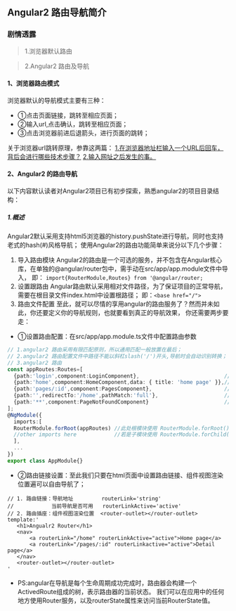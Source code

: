 ## Angular2 路由导航简介

### 剧情透露
>1.浏览器默认路由

>2.Angular2 路由及导航

#### 1、浏览器路由模式

  浏览器默认的导航模式主要有三种：
  
  - ①点击页面链接，跳转至相应页面；
  - ②输入url,点击确认，跳转至相应页面；
  - ③点击浏览器前进后退箭头，进行页面的跳转；

关于浏览器url跳转原理，参靠这两篇：
[1.在浏览器地址栏输入一个URL后回车，背后会进行哪些技术步骤？](https://www.zhihu.com/question/34873227)
[2.输入网址之后发生的事。](https://www.zybuluo.com/yangfch3/note/113028)


#### 2、Angular2 的路由导航

以下内容默认读者对Angular2项目已有初步探索，熟悉angular2的项目目录结构：

##### 1.概述
Angular2默认采用支持html5浏览器的history.pushState进行导航，同时也支持老式的hash(#)风格导航； 
使用Angular2的路由功能简单来说分以下几个步骤：
1. 导入路由模块 
Angular2的路由是一个可选的服务，并不包含在Angular核心库，在单独的@angular/router包中，需手动在src/app/app.module文件中导入，
即： `import{RouterModule,Routes} from '@angular/router;`
2. 设置跟路由
Angular路由默认采用相对文件路径，为了保证项目的正常导航，需要在根目录文件index.html中设置根路径；
即：`<base href="/">`
3. 路由文件配置
至此，就可以尽情的享用angular的路由服务了？然而并未如此，你还要定义你的导航规则，也就要看到真正的导航效果，
你还需要两步要走：
 - ①设置路由配置：在src/app/app.module.ts文件中配置路由参数
  ```typescript
 // 1.angular2 路由采用有限匹配原则，所以通用匹配一般放置在最后；
 // 2.angular2 路由配置文件中路径不能以斜杠slash('/')开头,导航时会自动识别转换；
 // 3.angular2 路由
const appRoutes:Routes=[
    {path:'login',component:LoginComponent},                           //普通路由配置
    {path:'home',component:HomeComponent,data: { title: 'home page' }},//带页面说明信息路由配置
    {path:'pages/:id',component:PagesComponent},                       //带参数路由配置
    {path:'',redirectTo:'/home',pathMatch:'full'},                     //默认路由配置（路由重定向）
    {path:'**',component:PageNotFoundComponent}                        //无效路由配置（通配符）
];
@NgModule({
    imports:[
    RouterModule.forRoot(appRoutes) //此处根模块使用 RouterModule.forRoot()
    //other imports here            //若是子模块使用 RouterModule.forChild()
    ],
    ...
})
export class AppModule{}
```
- ②路由链接设置：至此我们只要在html页面中设置路由链接、组件视图渲染位置遍可以自由导航了；
 ```angular2html
// 1. 路由链接：导航地址         routerLink='string'
//            当前导航是否可用   routerLinkActive='active'
// 2. 路由插座：组件视图渲染位置  <router-outlet></router-outlet>
template:'
    <h1>Angualr2 Router</h1>
    <nav>
        <a routerLink="/home" routerLinkActive="active">Home page</a>
        <a routerLink="/pages/:id" routerLinkactive="active">Detail page</a>
    </nav>
    <router-outlet></router-outlet>
'
```
- PS:angular在导航是每个生命周期成功完成时，路由器会构建一个ActivedRoute组成的树，表示路由器的当前状态。
我们可以在应用中的任何地方使用Router服务，以及routerState属性来访问当前RouterState值。
